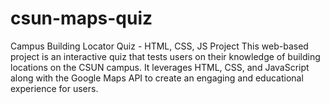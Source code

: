 # csun-maps-quiz
Campus Building Locator Quiz - HTML, CSS, JS Project  This web-based project is an interactive quiz that tests users on their knowledge of building locations on the CSUN campus. It leverages HTML, CSS, and JavaScript along with the Google Maps API to create an engaging and educational experience for users.
